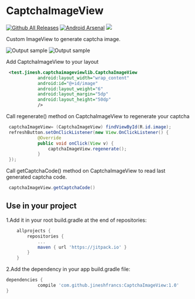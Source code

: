 # CaptchaImageView

[![Github All Releases](https://img.shields.io/github/downloads/CaptchaImageView/CaptchaImageView/total.svg)](https://github.com/jineshfrancs/CaptchaImageView/archive/1.0.zip) [![Android Arsenal](https://img.shields.io/badge/Android%20Arsenal-CaptchaImageView-brightgreen.svg?style=flat)](http://android-arsenal.com/details/1/4719)  <a target="_blank" href="https://www.paypal.me/JINESHFRANCIS" title="Donate using PayPal"><img src="https://img.shields.io/badge/paypal-donate-yellow.svg" /></a>

Custom ImageView to generate captcha image.


![Output sample](https://github.com/jineshfrancs/CaptchaImageView/blob/master/screens/captcha_screen.gif) ![Output sample](https://github.com/jineshfrancs/CaptchaImageView/blob/master/screens/captcha_screen_2.gif)

Add CaptchaImageView to your layout
```xml
 <test.jinesh.captchaimageviewlib.CaptchaImageView
            android:layout_width="wrap_content"
            android:id="@+id/image"
            android:layout_weight="6"
            android:layout_margin="5dp"
            android:layout_height="50dp"
            />
```
Call regenerate() method on CaptchaImageView to regenerate your captcha

```java
 captchaImageView= (CaptchaImageView) findViewById(R.id.image);
 refreshButton.setOnClickListener(new View.OnClickListener() {
            @Override
            public void onClick(View v) {
                captchaImageView.regenerate();
            }
 });
```

Call getCaptchaCode() method on CaptchaImageView to read last generated captcha code.

```java
 captchaImageView.getCaptchaCode()

```

Use in your project
------

1.Add it in your root build.gradle at the end of repositories:
```gradle
	allprojects {
		repositories {
			...
			maven { url 'https://jitpack.io' }
		}
	}
```

2.Add the dependency in your app build.gradle file:
```gradle
dependencies {
	        compile 'com.github.jineshfrancs:CaptchaImageView:1.0'
}
```
